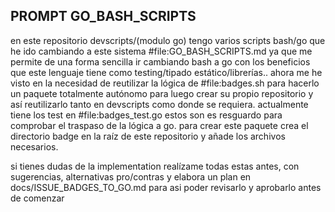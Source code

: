 ## PROMPT GO_BASH_SCRIPTS
en este repositorio devscripts/(modulo go) tengo varios scripts bash/go que he ido cambiando a este sistema #file:GO_BASH_SCRIPTS.md ya que me permite de una forma sencilla ir cambiando bash a go con los beneficios que este lenguaje tiene como testing/tipado estático/librerías.. ahora me he visto en la necesidad de reutilizar la lógica de #file:badges.sh para hacerlo un paquete totalmente autónomo para luego crear su propio repositorio y así reutilizarlo tanto en devscripts como donde se requiera. actualmente tiene los test en #file:badges_test.go estos son es resguardo para comprobar el traspaso de la lógica a go. para crear este paquete crea el directorio badge en la raíz de este repositorio y añade los archivos necesarios.

si tienes dudas de la implementation realízame todas estas antes, con sugerencias, alternativas pro/contras y elabora un plan en docs/ISSUE_BADGES_TO_GO.md para asi poder revisarlo y aprobarlo antes de comenzar 